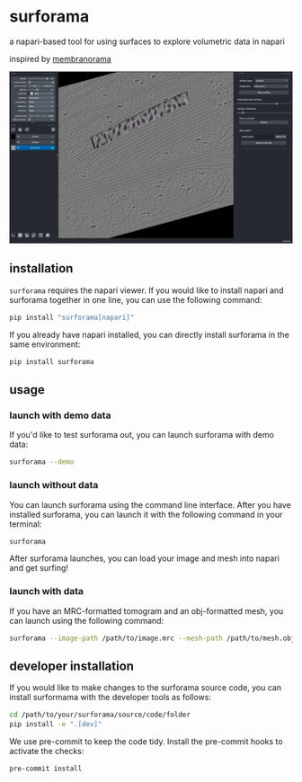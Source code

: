 # surforama
a napari-based tool for using surfaces to explore volumetric data in napari

inspired by [membranorama](https://github.com/dtegunov/membranorama)

![Screenshot of surforama showing a surface in the slice of a tomogram](surforama_screenshot.png)

## installation
`surforama` requires the napari viewer. If you would like to install napari and surforama together in one line, you can use the following command:

```bash
pip install "surforama[napari]"
```


If you already have napari installed, you can directly install surforama in the same environment:

```bash
pip install surforama
```

## usage
### launch with demo data
If you'd like to test surforama out, you can launch surforama with demo data:

```bash
surforama --demo
```

### launch without data
You can launch surforama using the command line interface. After you have installed surforama, you can launch it with the following command in your terminal:

```bash
surforama
```
After surforama launches, you can load your image and mesh into napari and get surfing!

### launch with data
If you have an MRC-formatted tomogram and an obj-formatted mesh, you can launch using the following command:

```bash
surforama --image-path /path/to/image.mrc --mesh-path /path/to/mesh.obj
```

## developer installation

If you would like to make changes to the surforama source code, you can install surformama with the developer tools as follows:

```bash
cd /path/to/your/surforama/source/code/folder
pip install -e ".[dev]"
```
We use pre-commit to keep the code tidy. Install the pre-commit hooks to activate the checks:

```bash
pre-commit install
```

